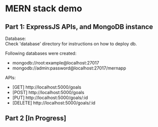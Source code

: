 # MERN stack demo

## Part 1: ExpressJS APIs, and MongoDB instance

Database:  
Check 'database' directory for instructions on how to deploy db.  
  
Following databases were created:
- mongodb://root:example@localhost:27017
- mongodb://admin:password@localhost:27017/mernapp

APIs:
- [GET] http://localhost:5000/goals
- [POST] http://localhost:5000/goals
- [PUT] http://localhost:5000/goals/:id
- [DELETE] http://localhost:5000/goals/:id

## Part 2 [In Progress]